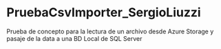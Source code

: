 # PruebaCsvImporter_SergioLiuzzi
Prueba de concepto para la lectura de un archivo desde Azure Storage y pasaje de la data a una BD Local de SQL Server
